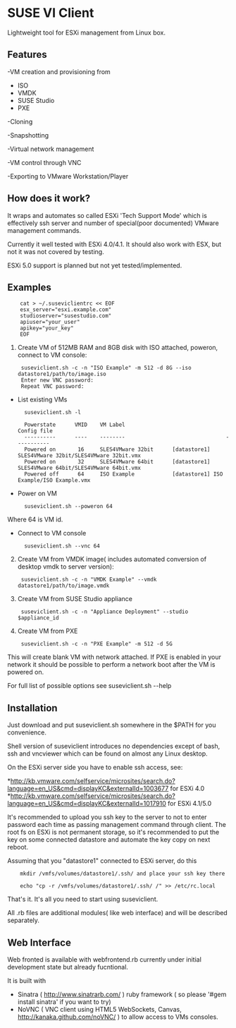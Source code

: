 SUSE VI Client
==============

Lightweight tool for ESXi management from Linux box.


Features
--------

-VM creation and provisioning from

* ISO 
* VMDK
* SUSE Studio
* PXE 

-Cloning

-Snapshotting

-Virtual network management

-VM control through VNC

-Exporting to VMware Workstation/Player

How does it work?
-----------------

It wraps and automates so called ESXi 'Tech Support Mode' which is effectively ssh server and number of special(poor documented) VMware  management commands.

Currently it well tested with ESXi 4.0/4.1. It should also work with ESX, but not it was not covered by testing.

ESXi 5.0 support is planned but not yet tested/implemented.

Examples
--------

		cat > ~/.suseviclientrc << EOF
		esx_server="esxi.example.com"
		studioserver="susestudio.com"
		apiuser="your_user"
		apikey="your_key"
		EOF

1) Create VM of 512MB RAM and 8GB disk with ISO attached, poweron, connect to VM console:

		suseviclient.sh -c -n "ISO Example" -m 512 -d 8G --iso datastore1/path/to/image.iso
		Enter new VNC password:
		Repeat VNC password:

* List existing VMs

		suseviclient.sh -l

		Powerstate      VMID    VM Label                                Config file
		----------      ----    --------                                -----------
		Powered on       16     SLES4VMware 32bit      [datastore1] SLES4VMware 32bit/SLES4VMware 32bit.vmx
		Powered on       32     SLES4VMware 64bit      [datastore1] SLES4VMware 64bit/SLES4VMware 64bit.vmx
		Powered off      64     ISO Example            [datastore1] ISO Example/ISO Example.vmx

* Power on VM

		suseviclient.sh --poweron 64

Where 64 is VM id.

* Connect to VM console

		suseviclient.sh --vnc 64

2) Create VM from VMDK image( includes automated conversion of desktop vmdk to server version):

		suseviclient.sh -c -n "VMDK Example" --vmdk datastore1/path/to/image.vmdk

3) Create VM from SUSE Studio appliance

		suseviclient.sh -c -n "Appliance Deployment" --studio $appliance_id

4) Create VM from PXE 

		suseviclient.sh -c -n "PXE Example" -m 512 -d 5G

This will create blank VM with network attached. If PXE is enabled in your network it should be possible to perform a network boot after the VM is powered on.

For full list of possible options see 
		suseviclient.sh --help

Installation
------------

Just download and  put suseviclient.sh somewhere in the $PATH for you convenience.

Shell version of suseviclient introduces no dependencies except of bash, ssh and vncviewer which can be found on almost any Linux desktop.


On the ESXi server side you have to enable ssh access, see: 

*http://kb.vmware.com/selfservice/microsites/search.do?language=en_US&cmd=displayKC&externalId=1003677 for ESXi 4.0
*http://kb.vmware.com/selfservice/microsites/search.do?language=en_US&cmd=displayKC&externalId=1017910 for ESXi 4.1/5.0

It's recommended to upload you ssh key to the server to not to enter password each time as passing management command through client.
The root fs on ESXi is not permanent storage, so it's recommended to put the key on some connected datastore and automate the key copy on next reboot.

Assuming that you "datastore1" connected to ESXi server, do this

		mkdir /vmfs/volumes/datastore1/.ssh/ and place your ssh key there

		echo "cp -r /vmfs/volumes/datastore1/.ssh/ /" >> /etc/rc.local

That's it. It's all you need to start using suseviclient.

All .rb files are additional modules( like web interface) and will be described separately.

Web Interface
-------------

Web fronted is available with webfrontend.rb currently under initial development state but already fucntional.

It is built with 

* Sinatra ( http://www.sinatrarb.com/ ) ruby framework ( so please '#gem install sinatra' if you want to try) 
* NoVNC ( VNC client using HTML5 WebSockets, Canvas,  http://kanaka.github.com/noVNC/ ) to allow access to VMs consoles.
